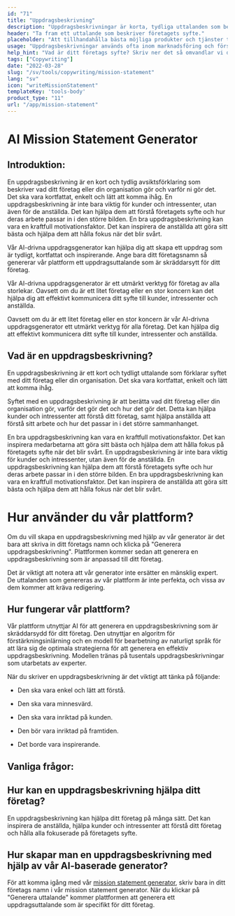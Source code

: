 ```yaml
---
id: "71"
title: "Uppdragsbeskrivning"
description: "Uppdragsbeskrivningar är korta, tydliga uttalanden som beskriver ett företags syfte, vad det gör och varför det finns. De används ofta för att kommunicera ett företags värderingar och mål, och de kan användas som ett sätt att särskilja ett företag från ett annat."
header: "Ta fram ett uttalande som beskriver företagets syfte."
placeholder: "Att tillhandahålla bästa möjliga produkter och tjänster till våra kunder."
usage: "Uppdragsbeskrivningar används ofta inom marknadsföring och försäljning för att kommunicera vad ett företag gör och varför det är annorlunda. Följande generator kan hjälpa dig att utforma och brainstromera en stilistisk uppdragsbeskrivning som är nära kopplad till ditt varumärke."
help_hint: "Vad är ditt företags syfte? Skriv ner det så omvandlar vi det till en uppdragsbeskrivning."
tags: ["Copywriting"]
date: "2022-03-28"
slug: "/sv/tools/copywriting/mission-statement"
lang: "sv"
icon: "writeMissionStatement"
templateKey: 'tools-body'
product_type: "11"
url: "/app/mission-statement"
---
```


# AI Mission Statement Generator

## Introduktion:

En uppdragsbeskrivning är en kort och tydlig avsiktsförklaring som beskriver vad ditt företag eller din organisation gör och varför ni gör det. Det ska vara kortfattat, enkelt och lätt att komma ihåg. En uppdragsbeskrivning är inte bara viktig för kunder och intressenter, utan även för de anställda. Det kan hjälpa dem att förstå företagets syfte och hur deras arbete passar in i den större bilden. En bra uppdragsbeskrivning kan vara en kraftfull motivationsfaktor. Det kan inspirera de anställda att göra sitt bästa och hjälpa dem att hålla fokus när det blir svårt.

Vår AI-drivna uppdragsgenerator kan hjälpa dig att skapa ett uppdrag som är tydligt, kortfattat och inspirerande. Ange bara ditt företagsnamn så genererar vår plattform ett uppdragsuttalande som är skräddarsytt för ditt företag.

Vår AI-drivna uppdragsgenerator är ett utmärkt verktyg för företag av alla storlekar. Oavsett om du är ett litet företag eller en stor koncern kan det hjälpa dig att effektivt kommunicera ditt syfte till kunder, intressenter och anställda.

Oavsett om du är ett litet företag eller en stor koncern är vår AI-drivna uppdragsgenerator ett utmärkt verktyg för alla företag. Det kan hjälpa dig att effektivt kommunicera ditt syfte till kunder, intressenter och anställda.

## Vad är en uppdragsbeskrivning?

En uppdragsbeskrivning är ett kort och tydligt uttalande som förklarar syftet med ditt företag eller din organisation. Det ska vara kortfattat, enkelt och lätt att komma ihåg.

Syftet med en uppdragsbeskrivning är att berätta vad ditt företag eller din organisation gör, varför det gör det och hur det gör det. Detta kan hjälpa kunder och intressenter att förstå ditt företag, samt hjälpa anställda att förstå sitt arbete och hur det passar in i det större sammanhanget.

En bra uppdragsbeskrivning kan vara en kraftfull motivationsfaktor. Det kan inspirera medarbetarna att göra sitt bästa och hjälpa dem att hålla fokus på företagets syfte när det blir svårt. En uppdragsbeskrivning är inte bara viktig för kunder och intressenter, utan även för de anställda. En uppdragsbeskrivning kan hjälpa dem att förstå företagets syfte och hur deras arbete passar in i den större bilden. En bra uppdragsbeskrivning kan vara en kraftfull motivationsfaktor. Det kan inspirera de anställda att göra sitt bästa och hjälpa dem att hålla fokus när det blir svårt.

# Hur använder du vår plattform?

Om du vill skapa en uppdragsbeskrivning med hjälp av vår generator är det bara att skriva in ditt företags namn och klicka på "Generera uppdragsbeskrivning". Plattformen kommer sedan att generera en uppdragsbeskrivning som är anpassad till ditt företag.

Det är viktigt att notera att vår generator inte ersätter en mänsklig expert. De uttalanden som genereras av vår plattform är inte perfekta, och vissa av dem kommer att kräva redigering.

## Hur fungerar vår plattform?

Vår plattform utnyttjar AI för att generera en uppdragsbeskrivning som är skräddarsydd för ditt företag. Den utnyttjar en algoritm för förstärkningsinlärning och en modell för bearbetning av naturligt språk för att lära sig de optimala strategierna för att generera en effektiv uppdragsbeskrivning. Modellen tränas på tusentals uppdragsbeskrivningar som utarbetats av experter.

När du skriver en uppdragsbeskrivning är det viktigt att tänka på följande:

- Den ska vara enkel och lätt att förstå.

- Den ska vara minnesvärd.

- Den ska vara inriktad på kunden.

- Den bör vara inriktad på framtiden.

- Det borde vara inspirerande.

## Vanliga frågor:

## Hur kan en uppdragsbeskrivning hjälpa ditt företag?

En uppdragsbeskrivning kan hjälpa ditt företag på många sätt. Det kan inspirera de anställda, hjälpa kunder och intressenter att förstå ditt företag och hålla alla fokuserade på företagets syfte.

## Hur skapar man en uppdragsbeskrivning med hjälp av vår AI-baserade generator?

För att komma igång med vår [mission statement generator](/app/mission-statement), skriv bara in ditt företags namn i vår mission statement generator. När du klickar på "Generera uttalande" kommer plattformen att generera ett uppdragsuttalande som är specifikt för ditt företag.
